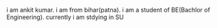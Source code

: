i am ankit kumar.
i am from bihar(patna).
i am a student of BE(Bachlor of Engineering).
currently i am stdying in SU